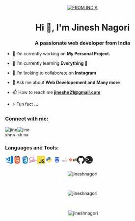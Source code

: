 <p align="center">
<a href="#"><img title="FROM INDIA" src="https://img.shields.io/badge/FROM-INDIA-green?colorA=%23FF9933&colorB=%23138808&style=for-the-badge"></a>
</p>
<h1 align="center">Hi 👋, I'm Jinesh Nagori</h1>
<h3 align="center">A passionate web developer from India</h3>



- 🔭 I’m currently working on **My Personal Project.**

- 🌱 I’m currently learning **Everything** 🤣

- 👯 I’m looking to collaborate on **Instagram**

- 💬 Ask me about **Web Developement and Many more**

- 📫 How to reach me **jineshn21@gmail.com**

- ⚡ Fun fact **...**

### Connect with me:

<p align="left">  <a href="https://linkedin.com/in/jineshnagori" target="blank"><img align="left" src="https://cdn.jsdelivr.net/npm/simple-icons@3.0.1/icons/linkedin.svg" alt="jineshnagori" height="30" width="40" /></a>
<a href="https://instagram.com/jinesh.nagori" target="blank"><img align="left" src="https://cdn.jsdelivr.net/npm/simple-icons@3.0.1/icons/instagram.svg" alt="jinesh.nagori" height="30" width="40" /></a></p>

<br />
<br />

### Languages and Tools:


<img align="left" alt="Visual Studio Code" width="26px" src="https://raw.githubusercontent.com/github/explore/80688e429a7d4ef2fca1e82350fe8e3517d3494d/topics/visual-studio-code/visual-studio-code.png" />
<img align="left" alt="HTML5" width="26px" src="https://raw.githubusercontent.com/github/explore/80688e429a7d4ef2fca1e82350fe8e3517d3494d/topics/html/html.png" />
<img align="left" alt="CSS3" width="26px" src="https://raw.githubusercontent.com/github/explore/80688e429a7d4ef2fca1e82350fe8e3517d3494d/topics/css/css.png" />
<img align="left" alt="Sass" width="26px" src="https://raw.githubusercontent.com/github/explore/80688e429a7d4ef2fca1e82350fe8e3517d3494d/topics/sass/sass.png" />
<img align="left" alt="JavaScript" width="26px" src="https://raw.githubusercontent.com/github/explore/80688e429a7d4ef2fca1e82350fe8e3517d3494d/topics/javascript/javascript.png" />
<img align="left" alt="PYTHON" width="26px" src="https://raw.githubusercontent.com/github/explore/80688e429a7d4ef2fca1e82350fe8e3517d3494d/topics/python/python.png" />
<img align="left" alt="SQL" width="26px" src="https://raw.githubusercontent.com/github/explore/80688e429a7d4ef2fca1e82350fe8e3517d3494d/topics/sql/sql.png" />
<img align="left" alt="MySQL" width="26px" src="https://raw.githubusercontent.com/github/explore/80688e429a7d4ef2fca1e82350fe8e3517d3494d/topics/mysql/mysql.png" />
<img align="left" alt="Git" width="26px" src="https://raw.githubusercontent.com/github/explore/80688e429a7d4ef2fca1e82350fe8e3517d3494d/topics/git/git.png" />
<img align="left" alt="GitHub" width="26px" src="https://raw.githubusercontent.com/github/explore/78df643247d429f6cc873026c0622819ad797942/topics/github/github.png" />
<img align="left" alt="HTML5" width="26px" src="https://raw.githubusercontent.com/github/explore/80688e429a7d4ef2fca1e82350fe8e3517d3494d/topics/terminal/terminal.png" />

<br />
<br />

<p align="center"><img align="center" src="https://github-readme-stats.vercel.app/api/top-langs/?username=jineshnagori&layout=compact" alt="jineshnagori" /></p>

<br />

<p align="center"><img align="center" src="https://github-readme-stats.vercel.app/api/top-langs/?username=jineshnagori&theme=white-blue" alt="jineshnagori" /></p>

<br />

<p align="center">&nbsp;<img align="center" src="https://github-readme-stats.vercel.app/api?username=jineshnagori&show_icons=true" alt="jineshnagori" /></p>
